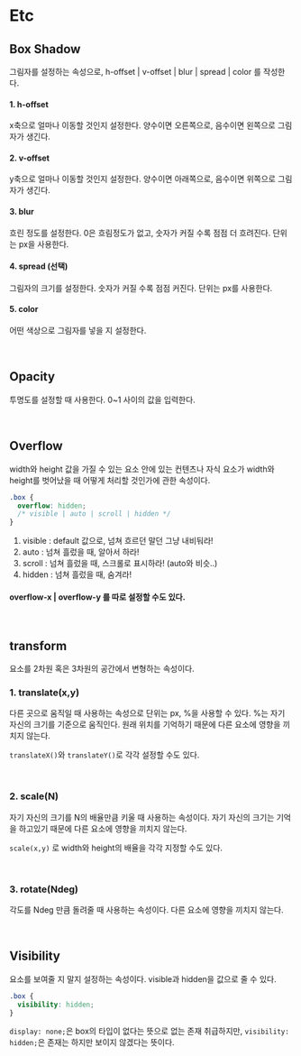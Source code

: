 # Etc

## Box Shadow
그림자를 설정하는 속성으로,
h-offset | v-offset | blur | spread | color 를 작성한다.


#### 1. h-offset
x축으로 얼마나 이동할 것인지 설정한다. 양수이면 오른쪽으로, 음수이면 왼쪽으로 그림자가 생긴다.


#### 2. v-offset
y축으로 얼마나 이동할 것인지 설정한다. 양수이면 아래쪽으로, 음수이면 위쪽으로 그림자가 생긴다.

#### 3. blur
흐린 정도를 설정한다. 0은 흐림정도가 없고, 숫자가 커질 수록 점점 더 흐려진다. 단위는 px을 사용한다.

#### 4. spread (선택)
그림자의 크기를 설정한다. 숫자가 커질 수록 점점 커진다. 단위는 px를 사용한다.

#### 5. color
어떤 색상으로 그림자를 넣을 지 설정한다.

<br />

## Opacity
투명도를 설정할 때 사용한다. 0~1 사이의 값을 입력한다.

<br />

## Overflow
width와 height 값을 가질 수 있는 요소 안에 있는 컨텐츠나 자식 요소가 width와 height를 벗어났을 때 어떻게 처리할 것인가에 관한 속성이다. 

```css
.box {
  overflow: hidden;
  /* visible | auto | scroll | hidden */
}
```

1. visible : default 값으로, 넘쳐 흐르던 말던 그냥 내비둬라!
2. auto : 넘쳐 흘렀을 때, 알아서 하라!
3. scroll : 넘쳐 흘렀을 때, 스크롤로 표시하라! (auto와 비슷..)
4. hidden : 넘쳐 흘렀을 때, 숨겨라!

#### overflow-x | overflow-y 를 따로 설정할 수도 있다.

<br />

## transform
요소를 2차원 혹은 3차원의 공간에서 변형하는 속성이다.


### 1. translate(x,y)
다른 곳으로 움직일 때 사용하는 속성으로 단위는 px, %을 사용할 수 있다. %는 자기 자신의 크기를 기준으로 움직인다. 원래 위치를 기억하기 때문에 다른 요소에 영향을 끼치지 않는다.

`translateX()`와 `translateY()`로 각각 설정할 수도 있다.

<br />

### 2. scale(N)
자기 자신의 크기를 N의 배율만큼 키울 때 사용하는 속성이다. 자기 자신의 크기는 기억을 하고있기 때문에 다른 요소에 영향을 끼치지 않는다.

`scale(x,y)` 로 width와 height의 배율을 각각 지정할 수도 있다.

<br />

### 3. rotate(Ndeg)
각도를 Ndeg 만큼 돌려줄 때 사용하는 속성이다. 다른 요소에 영향을 끼치지 않는다.

<br />

## Visibility
요소를 보여줄 지 말지 설정하는 속성이다. visible과 hidden을 값으로 줄 수 있다. 
```css
.box {
  visibility: hidden;
}
```
`display: none;`은 box의 타입이 없다는 뜻으로 없는 존재 취급하지만, `visibility: hidden;`은 존재는 하지만 보이지 않겠다는 뜻이다.